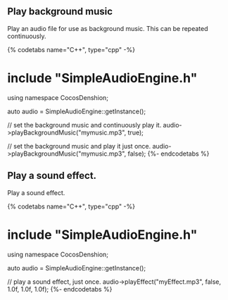 ## Play background music
Play an audio file for use as background music. This can be repeated
continuously.

{% codetabs name="C++", type="cpp" -%}
# include "SimpleAudioEngine.h"
using namespace CocosDenshion;

auto audio = SimpleAudioEngine::getInstance();

// set the background music and continuously play it.
audio->playBackgroundMusic("mymusic.mp3", true);

// set the background music and play it just once.
audio->playBackgroundMusic("mymusic.mp3", false);
{%- endcodetabs %}

## Play a sound effect.
Play a sound effect.

{% codetabs name="C++", type="cpp" -%}
# include "SimpleAudioEngine.h"
using namespace CocosDenshion;

auto audio = SimpleAudioEngine::getInstance();

// play a sound effect, just once.
audio->playEffect("myEffect.mp3", false, 1.0f, 1.0f, 1.0f);
{%- endcodetabs %}
